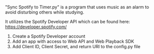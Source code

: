 "Sync Spotify to Timer.py" is a program that uses music as an alarm to avoid disturbing others while studying. 

It utilizes the Spotify Developer API which can be found here: https://developer.spotify.com/

1. Create a Spotify Developer account
2. Add an app with access to Web API and Web Playback SDK
3. Add Client ID, Client Secret, and return URI to the config.py file

